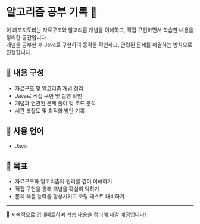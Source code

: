 # 알고리즘 공부 기록 📖  

이 레포지토리는 자료구조와 알고리즘 개념을 이해하고, 직접 구현하면서 학습한 내용을 정리한 공간입니다.  
개념을 공부한 후 Java로 구현하여 동작을 확인하고, 관련된 문제를 해결하는 방식으로 진행합니다.  

## 📌 내용 구성  
- 자료구조 및 알고리즘 개념 정리  
- Java로 직접 구현 및 실행 확인  
- 개념과 연관된 문제 풀이 및 코드 분석  
- 시간 복잡도 및 최적화 방안 기록  

## 📌 사용 언어  
- Java  

## 🎯 목표  
- 자료구조와 알고리즘의 원리를 깊이 이해하기  
- 직접 구현을 통해 개념을 확실히 익히기  
- 문제 해결 능력을 향상시키고 코딩 테스트 대비하기  

---
📌 지속적으로 업데이트하며 학습 내용을 정리해 나갈 예정입니다!

